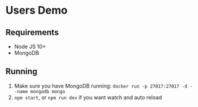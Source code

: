# Users Demo

## Requirements

* Node JS 10+
* MongoDB

## Running
1. Make sure you have MongoDB running: `docker run -p 27017:27017 -d --name mongodb mongo`
2. `npm start`, or `npm run dev` if you want watch and auto reload
